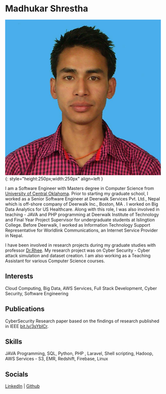 # Madhukar Shrestha

![Madhukar Shrestha](assets/images/photo1.jpeg){: style="height:250px;width:250px" align=left }

I am a Software Engineer with Masters degree in Computer Science from [University of Central Oklahoma](https://www.uco.edu/). Prior to starting my graduate school, I worked as a Senior Software Engineer at Deerwalk Services Pvt. Ltd., Nepal which is off-shore company of Deerwalk Inc., Boston, MA . I worked on Big Data Analytics for US Healthcare. Along with this role, I was also involved in teaching - JAVA and PHP programming at Deerwalk Institute of Technology and Final Year Project Supervisor for undergraduate students at Islingtion College. Before Deerwalk, I worked as Information Technology Support Representative for Worldlink Communications, an Internet Service Provider in Nepal.

I have been involved in research projects during my graduate studies with professor [Dr.Rhee](https://rhee.systems/). My research project was on Cyber Security - Cyber attack simulation and dataset creation. I am also working as a Teaching Assistant for various Computer Science courses.

## Interests
Cloud Computing, Big Data, AWS Services, Full Stack Development,  Cyber Security, Software Engineering

## Publications
CyberSecurity Research paper based on the findings of research published in IEEE [bit.ly/3sYbICr](bit.ly/3sYbICr).

## Skills

JAVA Programming, SQL, Python, PHP , Laravel, Shell scripting, Hadoop, AWS Services - S3, EMR, Redshift, Firebase, Linux

## Socials
[LinkedIn](https://www.linkedin.com/in/sthamadhukar/) | [Github](https://github.com/sthamadhukar)
